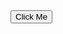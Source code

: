 <button class="md-button" onclick="document.getElementById('myModal').style.display='block'">
  Click Me
</button>

<div id="myModal" style="display:none; position:fixed; z-index:1000; left:0; top:0; width:100%; height:100%; background-color:rgba(0,0,0,0.5);">
  <div style="position:fixed; right:20px; top:20px; width:400px; height:80%; background-color:#fefefe; border:1px solid #888; border-radius:8px; display:flex; flex-direction:column;">
    <div style="padding:20px; border-bottom:1px solid #ddd; display:flex; justify-content:space-between; align-items:center;">
      <h2 style="margin:0;">Popup Content</h2>
      <span onclick="document.getElementById('myModal').style.display='none'" style="color:#aaa; font-size:28px; font-weight:bold; cursor:pointer; line-height:1;">&times;</span>
    </div>
    <div style="flex:1; overflow-y:auto; padding:20px;">
      <p>Your content here...</p>
      <p>Line 1</p>
      <p>Line 2</p>
      <p>Line 3</p>
      <p>
        This is a test system to check the popup. 
        It shouldt trigger a popup in the middle of the page
        Repeat the first cat a few more times, using the Up Arrow for convenience, and perhaps add a few more arbitrary echo commands, until your text document is so large that it won’t all fit in the terminal at once when you use cat to display it. In order to see the whole file we now need to use a different program, called a pager (because it displays your file one “page” at a time). The standard pager of old was called more, because it puts a line of text at the bottom of each page that says “–More–” to indicate that you haven’t read everything yet. These days there’s a far better pager that you should use instead: because it replaces more, the programmers decided to call it less
        This is a test system to check the popup. 
        It shouldt trigger a popup in the middle of the page
        Repeat the first cat a few more times, using the Up Arrow for convenience, and perhaps add a few more arbitrary echo commands, until your text document is so large that it won’t all fit in the terminal at once when you use cat to display it. In order to see the whole file we now need to use a different program, called a pager (because it displays your file one “page” at a time). The standard pager of old was called more, because it puts a line of text at the bottom of each page that says “–More–” to indicate that you haven’t read everything yet. These days there’s a far better pager that you should use instead: because it replaces more, the programmers decided to call it less
      </p>

    </div>
  </div>
</div>

<button class="md-button" onclick="document.getElementById('myModal-3').style.display='block'">
  Change-Background-Colour
</button>

<div id="myModal-3" style="display:none; position:fixed; z-index:1000; left:0; top:0; width:100%; height:100%; background-color:rgba(0,0,0,0.5);">
  <div style="background-color:#e3f2fd; margin:15% auto; padding:20px; border:1px solid #888; width:80%; max-width:600px; border-radius:8px;">
    <span onclick="document.getElementById('myModal').style.display='none'" style="color:#aaa; float:right; font-size:28px; font-weight:bold; cursor:pointer;">&times;</span>
    <h2>Popup Content</h2>
    <p>Your content here...</p>
  </div>
</div>